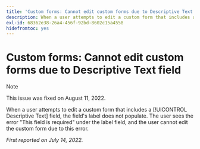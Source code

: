 ```yaml
---
title: 'Custom forms: Cannot edit custom forms due to Descriptive Text field'
description: When a user attempts to edit a custom form that includes a Descriptive Text field, the field's [!UICONTROL label] does not populate. The user sees the error This field is required under the label field, and the user cannot edit the custom form due to this error.
exl-id: 68362e38-26a4-456f-92bd-8602c15a4558
hidefromtoc: yes
---
```

# Custom forms: Cannot edit custom forms due to Descriptive Text field

>[!NOTE]
>
> This issue was fixed on August 11, 2022.

When a user attempts to edit a custom form that includes a [!UICONTROL Descriptive Text] field, the field's label does not populate. The user sees the error "This field is required" under the label field, and the user cannot edit the custom form due to this error.

_First reported on July 14, 2022._
